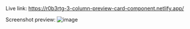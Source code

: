 Live link: https://r0b3rtg-3-column-preview-card-component.netlify.app/

Screenshot preview:
![image](https://user-images.githubusercontent.com/54260004/147661001-616ac6dc-1756-46a7-9c94-f87717032130.png)
 
